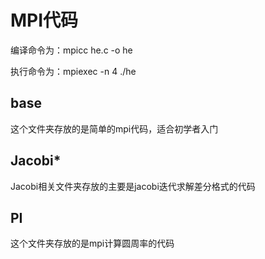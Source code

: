 # MPI代码
编译命令为：mpicc he.c -o he

执行命令为：mpiexec -n 4 ./he

## base
这个文件夹存放的是简单的mpi代码，适合初学者入门

## Jacobi*
Jacobi相关文件夹存放的主要是jacobi迭代求解差分格式的代码

## PI
这个文件夹存放的是mpi计算圆周率的代码

